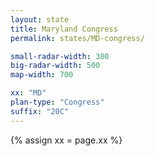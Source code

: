 ```yaml
---
layout: state
title: Maryland Congress
permalink: states/MD-congress/

small-radar-width: 300
big-radar-width: 500
map-width: 700

xx: "MD"
plan-type: "Congress"
suffix: "20C"
---
```


{% assign xx = page.xx %}